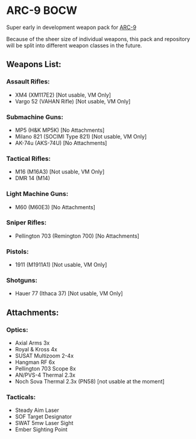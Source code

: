 # ARC-9 BOCW

Super early in development weapon pack for [ARC-9](https://github.com/HaodongMo/ARC-9)

Because of the sheer size of individual weapons, this pack and repository will be split into different weapon classes in the future.

## Weapons List:

### Assault Rifles:

- XM4 (XM117E2)                [Not usable, VM Only]
- Vargo 52 (VAHAN Rifle)       [Not usable, VM Only]

### Submachine Guns:

- MP5        (H&K MP5K)        [No Attachments]
- Milano 821 (SOCIMI Type 821) [Not usable, VM Only]
- AK-74u     (AKS-74U)         [No Attachments]

### Tactical Rifles:

- M16        (M16A3)           [Not usable, VM Only]
- DMR 14     (M14)

### Light Machine Guns:

- M60        (M60E3)           [No Attachments]

### Sniper Rifles:

- Pellington 703 (Remington 700) [No Attachments]

### Pistols:

- 1911 (M1911A1) [Not usable, VM Only]

### Shotguns:

- Hauer 77 (Ithaca 37)        [Not usable, VM Only]


## Attachments:

### Optics:

- Axial Arms 3x
- Royal & Kross 4x
- SUSAT Multizoom 2-4x
- Hangman RF 6x
- Pellington 703 Scope 8x
- AN/PVS-4 Thermal 2.3x
- Noch Sova Thermal 2.3x (PN58) [not usable at the moment]

### Tacticals:

- Steady Aim Laser
- SOF Target Designator
- SWAT 5mw Laser Sight
- Ember Sighting Point
